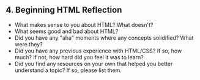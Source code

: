 ## 4. Beginning HTML Reflection

- What makes sense to you about HTML? What doesn't?
- What seems good and bad about HTML?
- Did you have any "aha" moments where any concepts solidified? What were they?
- Did you have any previous experience with HTML/CSS? If so, how much? If not, how hard did you feel it was to learn?
- Did you find any resources on your own that helped you better understand a topic? If so, please list them.

<!-- Add your reflection here. Remove the comment markers -->